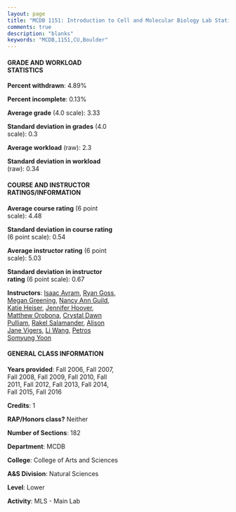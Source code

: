 ```yaml
---
layout: page
title: "MCDB 1151: Introduction to Cell and Molecular Biology Lab Statistics"
comments: true
description: "blanks"
keywords: "MCDB,1151,CU,Boulder"
---
```

<head>
<script src="https://ajax.googleapis.com/ajax/libs/jquery/2.1.3/jquery.min.js"></script>
<script src="https://dl.dropboxusercontent.com/s/pc42nxpaw1ea4o9/highcharts.js?dl=0"></script>
<!-- <script src="../assets/js/highcharts.js"></script> -->
<style type="text/css">@font-face {
	font-family: "Bebas Neue";
	src: url(https://www.filehosting.org/file/details/544349/BebasNeue Regular.otf) format("opentype");
	}
	h1.Bebas { 
		font-family: "Bebas Neue", Verdana, Tahoma;
	}
</style>
</head>
<body>
	<div id="container" style="float: right; width: 45%; height: 88%; margin-left: 2.5%; margin-right: 2.5%;"></div>
	<script language="JavaScript">
		$(document).ready(function() {
		var chart = {type: 'column'};
		var title = {text: 'Grade Distribution'};
		var xAxis = {categories: ['A','B','C','D','F'],crosshair: true};
		var yAxis = {min: 0,title: {text: 'Percentage'}};
		var tooltip = {headerFormat: '<center><b><span style="font-size:20px">{point.key}</span></b></center>',
		               pointFormat: '<td style="padding:0"><b>{point.y:.1f}%</b></td>',
		               footerFormat: '</table>',shared: true,useHTML: true};
		var plotOptions = {column: {pointPadding: 0.0,borderWidth: 0}};  
		var credits = {enabled: false};var series= [{name: 'Percent',data: [55.02,32.36,8.27,1.71,2.64,]}];
		var json = {};
		json.chart = chart;
		json.title = title;
		json.tooltip = tooltip;
		json.xAxis = xAxis;
		json.yAxis = yAxis;  
		json.series = series;
		json.plotOptions = plotOptions;  
		json.credits = credits;
		$('#container').highcharts(json);
	});
	</script>
</body>
			   
#### GRADE AND WORKLOAD STATISTICS

**Percent withdrawn**: 4.89%

**Percent incomplete**: 0.13%

**Average grade** (4.0 scale): 3.33

**Standard deviation in grades** (4.0 scale): 0.3

**Average workload** (raw): 2.3

**Standard deviation in workload** (raw): 0.34

#### COURSE AND INSTRUCTOR RATINGS/INFORMATION

**Average course rating** (6 point scale): 4.48

**Standard deviation in course rating** (6 point scale): 0.54

**Average instructor rating** (6 point scale): 5.03

**Standard deviation in instructor rating** (6 point scale): 0.67

**Instructors**: <a href='../../instructors/Isaac_Avram'>Isaac Avram</a>, <a href='../../instructors/Ryan_Goss'>Ryan Goss</a>, <a href='../../instructors/Megan_Greening'>Megan Greening</a>, <a href='../../instructors/Nancy_Ann_Guild'>Nancy Ann Guild</a>, <a href='../../instructors/Katie_Heiser'>Katie Heiser</a>, <a href='../../instructors/Jennifer_Hoover'>Jennifer Hoover</a>, <a href='../../instructors/Matthew_Orobona'>Matthew Orobona</a>, <a href='../../instructors/Crystal_Dawn_Pulliam'>Crystal Dawn Pulliam</a>, <a href='../../instructors/Rakel_Salamander'>Rakel Salamander</a>, <a href='../../instructors/Alison_Jane_Vigers'>Alison Jane Vigers</a>, <a href='../../instructors/Li_Wang'>Li Wang</a>, <a href='../../instructors/Petros_Somyung_Yoon'>Petros Somyung Yoon</a>

#### GENERAL CLASS INFORMATION

**Years provided**: Fall 2006, Fall 2007, Fall 2008, Fall 2009, Fall 2010, Fall 2011, Fall 2012, Fall 2013, Fall 2014, Fall 2015, Fall 2016

**Credits**: 1

**RAP/Honors class?** Neither

**Number of Sections**: 182

**Department**: MCDB

**College**: College of Arts and Sciences

**A&S Division**: Natural Sciences

**Level**: Lower

**Activity**: MLS - Main Lab
